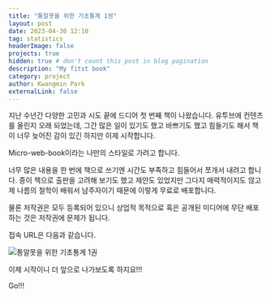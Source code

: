 ```yaml
---
title: "통알못을 위한 기초통계 1권"
layout: post
date: 2023-04-30 12:10
tag: statistics
headerImage: false
projects: true
hidden: true # don't count this post in blog pagination
description: "My fitst book"
category: project
author: Kwangmin Park
externalLink: false
---
```


지난 수년간 다양한 고민과 시도 끝에 드디어 첫 번째 책이 나왔습니다. 유투브에 컨텐츠를 올린지 오래 되었는데, 그간 많은 일이 있기도 했고 바쁘기도 했고 힘들기도 해서 책이 너무 늦어진 감이 있긴 하지만 이제 시작합니다. 

Micro-web-book이라는 나만의 스타일로 가려고 합니다.

너무 많은 내용을 한 번에 책으로 쓰기엔 시간도 부족하고 힘들어서 쪼개서 내려고 합니다. 종이 책으로 출판을 고려해 보기도 했고 제안도 있었지만 그다지 매력적이지도 않고 제 나름의 철학이 배워서 남주자이기 때문에 이렇게 무료로 배포합니다. 

물론 저작권은 모두 등록되어 있으니 상업적 목적으로 혹은 공개된 미디어에 무단 배포하는 것은 저작권에 문제가 됩니다.

접속 URL은 다음과 같습니다.

![통알못을 위한 기초통계 1권](who4u78.github.io/book1)

이제 시작이니 더 앞으로 나가보도록 하지요!!!

Go!!!